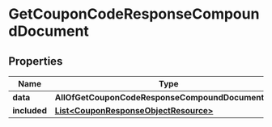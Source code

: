 # GetCouponCodeResponseCompoundDocument

## Properties
Name | Type | Description | Notes
------------ | ------------- | ------------- | -------------
**data** | **AllOfGetCouponCodeResponseCompoundDocumentData** |  | 
**included** | [**List&lt;CouponResponseObjectResource&gt;**](CouponResponseObjectResource.md) |  |  [optional]
